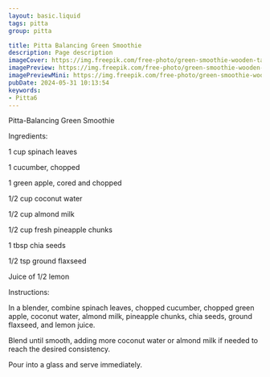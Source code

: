 ```yaml
---
layout: basic.liquid
tags: pitta
group: pitta

title: Pitta Balancing Green Smoothie
description: Page description
imageCover: https://img.freepik.com/free-photo/green-smoothie-wooden-table_23-2148858630.jpg?t=st=1717167407~exp=1717171007~hmac=66e2e12ea1d73b95c73a0473b2db0c4f907edc44dc4d28e3feb409097e594e41&w=360
imagePreview: https://img.freepik.com/free-photo/green-smoothie-wooden-table_23-2148858630.jpg?t=st=1717167407~exp=1717171007~hmac=66e2e12ea1d73b95c73a0473b2db0c4f907edc44dc4d28e3feb409097e594e41&w=360
imagePreviewMini: https://img.freepik.com/free-photo/green-smoothie-wooden-table_23-2148858630.jpg?t=st=1717167407~exp=1717171007~hmac=66e2e12ea1d73b95c73a0473b2db0c4f907edc44dc4d28e3feb409097e594e41&w=360
pubDate: 2024-05-31 10:13:54
keywords:
- Pitta6
---
```


Pitta-Balancing Green Smoothie

Ingredients:

1 cup spinach leaves

1 cucumber, chopped

1 green apple, cored and chopped

1/2 cup coconut water

1/2 cup almond milk

1/2 cup fresh pineapple chunks

1 tbsp chia seeds

1/2 tsp ground flaxseed

Juice of 1/2 lemon

Instructions:

In a blender, combine spinach leaves, chopped cucumber, chopped green apple, coconut water, almond milk, pineapple chunks, chia seeds, ground flaxseed, and lemon juice.

Blend until smooth, adding more coconut water or almond milk if needed to reach the desired consistency.

Pour into a glass and serve immediately.
